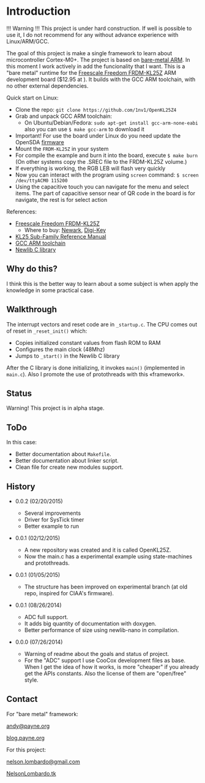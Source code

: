 Introduction
============

!!! Warning !!!
This project is under hard construction. If well is possible to use it, I do not recommend for any without advance experience with Linux/ARM/GCC.

The goal of this project is make a single framework to learn about microcontroller Cortex-M0+. 
The project is based on [bare-metal ARM](https://github.com/payne92/bare-metal-arm). In this moment I work actively in add the funcionality that I want. This is a "bare metal" runtime for the 
[Freescale Freedom FRDM-KL25Z](http://www.freescale.com/webapp/sps/site/prod_summary.jsp?code=FRDM-KL25Z) 
ARM development board ($12.95 at ). It builds with the GCC ARM toolchain, with no other external dependencies.

Quick start on Linux:

+ Clone the repo: `git clone https://github.com/1nv1/OpenKL25Z4`
+ Grab and unpack GCC ARM toolchain:
    + On Ubuntu/Debian/Fedora: `sudo apt-get install gcc-arm-none-eabi` also you can use `$ make gcc-arm` to download it 
+ Important! For use the board under Linux do you need update the OpenSDA [firmware](http://www.pemicro.com/blog/index.cfm?post_id=11)
+ Mount the `FRDM-KL25Z` in your system 
+ For compile the example and burn it into the board, execute `$ make burn` (On other systems copy the .SREC file to the FRDM-KL25Z volume.)
+ If everything is working, the RGB LEB will flash very quickly
+ Now you can interact with the program using `screen` command: `$ screen /dev/ttyACM0 115200`
+ Using the capacitive touch you can navigate for the menu and select items. The part of capacitive sensor near of QR code in the board is for navigate, the rest is for select action

References:

* [Freescale Freedom FRDM-KL25Z](http://www.freescale.com/webapp/sps/site/prod_summary.jsp?code=FRDM-KL25Z)
  * Where to buy: [Newark](http://www.newark.com/jsp/search/productdetail.jsp?SKU=28W5033&CMP=KNC-GPLA&mckv=|pcrid|27090073701|plid|),
[Digi-Key](http://www.digikey.com/product-detail/en/FRDM-KL25Z/FRDM-KL25Z-ND/3529594?WT.mc_id=PLA_3529594)
* [KL25 Sub-Family Reference Manual](http://cache.freescale.com/files/32bit/doc/ref_manual/KL25P80M48SF0RM.pdf)
* [GCC ARM toolchain](https://launchpad.net/gcc-arm-embedded)
* [Newlib C library](http://sourceware.org/newlib/)

Why do this?
------------

I think this is the better way to learn about a some subject is when apply the
knowledge in some practical case.

Walkthrough
-----------

The interrupt vectors and reset code are in `_startup.c`.  The CPU comes out of reset in `_reset_init()` which:
* Copies initialized constant values from flash ROM to RAM
* Configures the main clock (48Mhz)
* Jumps to `_start()` in the Newlib C library

After the C library is done initializing, it invokes `main()` (implemented in `main.c`).
Also I promote the use of protothreads with this «framework». 

Status
------
Warning! This project is in alpha stage.

ToDo
----

In this case:
* Better documentation about `Makefile`.
* Better documentation about linker script.
* Clean file for create new modules support.

History
-------

* 0.0.2 (02/20/2015)
    * Several improvements
    * Driver for SysTick timer
    * Better example to run

* 0.0.1 (02/12/2015)
    * A new repository was created and it is called OpenKL25Z.
    * Now the main.c has a experimental example using state-machines and 
    protothreads.

* 0.0.1 (01/05/2015)
    * The structure has been improved on experimental branch (at old repo, inspired for CIAA's firmware).

* 0.0.1 (08/26/2014)
    * ADC full support.
    * It adds big quantity of documentation with doxygen.
    * Better performance of size using newlib-nano in compilation.


* 0.0.0 (07/26/2014)
    * Warning of readme about the goals and status of project.
    * For the "ADC" support  I use CooCox development files as base. When I get the
idea of how it works, is more "cheaper" if you already get the APIs constants. Also 
the license of them are "open/free" style.
    
Contact
-------
For "bare metal" framework:

[andy@payne.org](mailto:andy@payne.org)

[blog.payne.org](http://blog.payne.org)

For this project:

[nelson.lombardo@gmail.com](mailto:nelson.lombardo@gmail.com)

[NelsonLombardo.tk](http://nelsonlombardo.tk/)
